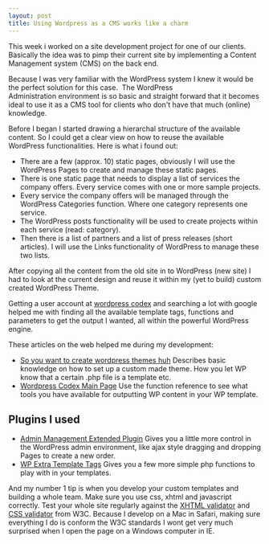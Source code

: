 ```yaml
---
layout: post
title: Using Wordpress as a CMS works like a charm
---
```


This week i worked on a site development project for one of our clients. Basically the idea was to pimp their current site by implementing a Content Management system (CMS) on the back end.

Because I was very familiar with the WordPress system I knew it would be the perfect solution for this case. 
The WordPress Administration environment is so basic and straight forward that it becomes ideal to use it as a CMS tool for clients who don't have that much (online) knowledge.

Before I began I started drawing a hierarchal structure of the available content. So I could get a clear view on how to reuse the available WordPress functionalities. Here is what i found out:

- There are a few (approx. 10) static pages, obviously I will use the WordPress Pages to create and manage these static pages.
- There is one static page that needs to display a list of services the company offers. Every service comes with one or more sample projects.
- Every service the company offers will be managed through the WordPress Categories function. Where one category represents one service.
- The WordPress posts functionality will be used to create projects within each service (read: category).
- Then there is a list of partners and a list of press releases (short articles). I will use the Links functionality of WordPress to manage these two lists. 

After copying all the content from the old site in to WordPress (new site) I had to look at the current design and reuse it within my (yet to build) custom created WordPress Theme.

Getting a user account at [wordpress codex][codex] and searching a lot with google helped me with finding all the available template tags, functions and parameters to get the output I wanted, all within the powerful WordPress engine.

These articles on the web helped me during my development:

- [So you want to create wordpress themes huh][wpdesigner] Describes basic knowledge on how to set up a custom made theme. How you let WP know that a certain .php file is a template etc.
- [Wordpress Codex Main Page][codex_main] Use the function reference to see what tools you have available for outputting WP content in your WP template.


Plugins I used
--------------

- [Admin Management Extended Plugin][schloebe] Gives you a little more control in the WordPress admin environment, like ajax style dragging and dropping Pages to create a new order.
- [WP Extra Template Tags][tpl_tags] Gives you a few more simple php functions to play with in your templates.

And my number 1 tip is when you develop your custom templates and building a whole team. Make sure you use css, xhtml and javascript correctly. Test your whole site regularly against the [XHTML validator][html_w3c] and [CSS validator][css_w3c] from W3C.
Because I develop on a Mac in Safari, making sure everything I do is conform the W3C standards I wont get very much surprised when I open the page on a Windows computer in IE.

[codex]:       http://codex.wordpress.org/
[schloebe]:    http://www.schloebe.de/wordpress/admin-management-xtended-plugin/
[wpdesigner]:  http://www.wpdesigner.com/2007/02/19/so-you-want-to-create-wordpress-themes-huh/
[codex_main]:  http://codex.wordpress.org/Main_Page
[tpl_tags]:    http://www.web-templates.nu/2008/08/25/wp-extra-template-tags/
[html_w3c]:    http://validator.w3.org/
[css_w3c]:     http://jigsaw.w3.org/css-validator/
